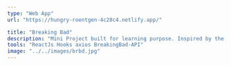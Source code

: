 ```yaml
---
type: "Web App"
url: "https://hungry-roentgen-4c28c4.netlify.app/"

title: "Breaking Bad"
description: "Mini Project built for learning purpose. Inspired by the best TV show Breaking Bad. "
tools: "ReactJs Hooks axios BreakingBad-API"
image: "../../images/brbd.jpg"
---
```

